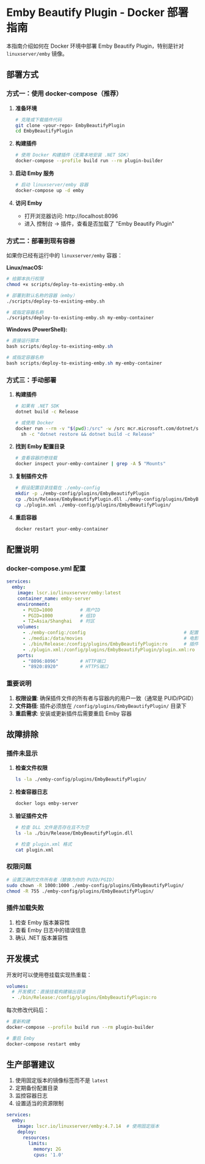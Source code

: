 # Emby Beautify Plugin - Docker 部署指南

本指南介绍如何在 Docker 环境中部署 Emby Beautify Plugin，特别是针对 `linuxserver/emby` 镜像。

## 部署方式

### 方式一：使用 docker-compose（推荐）

1. **准备环境**
   ```bash
   # 克隆或下载插件代码
   git clone <your-repo> EmbyBeautifyPlugin
   cd EmbyBeautifyPlugin
   ```

2. **构建插件**
   ```bash
   # 使用 Docker 构建插件（无需本地安装 .NET SDK）
   docker-compose --profile build run --rm plugin-builder
   ```

3. **启动 Emby 服务**
   ```bash
   # 启动 linuxserver/emby 容器
   docker-compose up -d emby
   ```

4. **访问 Emby**
   - 打开浏览器访问: http://localhost:8096
   - 进入 控制台 -> 插件，查看是否加载了 "Emby Beautify Plugin"

### 方式二：部署到现有容器

如果你已经有运行中的 `linuxserver/emby` 容器：

**Linux/macOS:**
```bash
# 给脚本执行权限
chmod +x scripts/deploy-to-existing-emby.sh

# 部署到默认名称的容器（emby）
./scripts/deploy-to-existing-emby.sh

# 或指定容器名称
./scripts/deploy-to-existing-emby.sh my-emby-container
```

**Windows (PowerShell):**
```powershell
# 直接运行脚本
bash scripts/deploy-to-existing-emby.sh

# 或指定容器名称
bash scripts/deploy-to-existing-emby.sh my-emby-container
```

### 方式三：手动部署

1. **构建插件**
   ```bash
   # 如果有 .NET SDK
   dotnet build -c Release
   
   # 或使用 Docker
   docker run --rm -v "$(pwd):/src" -w /src mcr.microsoft.com/dotnet/sdk:6.0 \
     sh -c "dotnet restore && dotnet build -c Release"
   ```

2. **找到 Emby 配置目录**
   ```bash
   # 查看容器的卷挂载
   docker inspect your-emby-container | grep -A 5 "Mounts"
   ```

3. **复制插件文件**
   ```bash
   # 假设配置目录挂载在 ./emby-config
   mkdir -p ./emby-config/plugins/EmbyBeautifyPlugin
   cp ./bin/Release/EmbyBeautifyPlugin.dll ./emby-config/plugins/EmbyBeautifyPlugin/
   cp ./plugin.xml ./emby-config/plugins/EmbyBeautifyPlugin/
   ```

4. **重启容器**
   ```bash
   docker restart your-emby-container
   ```

## 配置说明

### docker-compose.yml 配置

```yaml
services:
  emby:
    image: lscr.io/linuxserver/emby:latest
    container_name: emby-server
    environment:
      - PUID=1000          # 用户ID
      - PGID=1000          # 组ID
      - TZ=Asia/Shanghai   # 时区
    volumes:
      - ./emby-config:/config                                    # 配置目录
      - ./media:/data/movies                                     # 电影目录
      - ./bin/Release:/config/plugins/EmbyBeautifyPlugin:ro      # 插件目录（只读）
      - ./plugin.xml:/config/plugins/EmbyBeautifyPlugin/plugin.xml:ro
    ports:
      - "8096:8096"        # HTTP端口
      - "8920:8920"        # HTTPS端口
```

### 重要说明

1. **权限设置**: 确保插件文件的所有者与容器内的用户一致（通常是 PUID/PGID）
2. **文件路径**: 插件必须放在 `/config/plugins/EmbyBeautifyPlugin/` 目录下
3. **重启需求**: 安装或更新插件后需要重启 Emby 容器

## 故障排除

### 插件未显示

1. **检查文件权限**
   ```bash
   ls -la ./emby-config/plugins/EmbyBeautifyPlugin/
   ```

2. **检查容器日志**
   ```bash
   docker logs emby-server
   ```

3. **验证插件文件**
   ```bash
   # 检查 DLL 文件是否存在且不为空
   ls -la ./bin/Release/EmbyBeautifyPlugin.dll
   
   # 检查 plugin.xml 格式
   cat plugin.xml
   ```

### 权限问题

```bash
# 设置正确的文件所有者（替换为你的 PUID/PGID）
sudo chown -R 1000:1000 ./emby-config/plugins/EmbyBeautifyPlugin/
chmod -R 755 ./emby-config/plugins/EmbyBeautifyPlugin/
```

### 插件加载失败

1. 检查 Emby 版本兼容性
2. 查看 Emby 日志中的错误信息
3. 确认 .NET 版本兼容性

## 开发模式

开发时可以使用卷挂载实现热重载：

```yaml
volumes:
  # 开发模式：直接挂载构建输出目录
  - ./bin/Release:/config/plugins/EmbyBeautifyPlugin:ro
```

每次修改代码后：
```bash
# 重新构建
docker-compose --profile build run --rm plugin-builder

# 重启 Emby
docker-compose restart emby
```

## 生产部署建议

1. 使用固定版本的镜像标签而不是 `latest`
2. 定期备份配置目录
3. 监控容器日志
4. 设置适当的资源限制

```yaml
services:
  emby:
    image: lscr.io/linuxserver/emby:4.7.14  # 使用固定版本
    deploy:
      resources:
        limits:
          memory: 2G
          cpus: '1.0'
```
